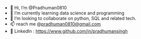 - 👋 Hi, I’m @Pradhuman0810
- 🌱 I’m currently learning data science and programming 
- 💞️ I’m looking to collaborate on python, SQL and related tech.
- 📫 reach me @pradhuman0810@gmail.com
- 🔗 LinkedIn : https://www.github.com/in/pradhumansingh

<!---
Pradhuman0810/Pradhuman0810 is a ✨ special ✨ repository because its `README.md` (this file) appears on your GitHub profile.
You can click the Preview link to take a look at your changes.
--->
